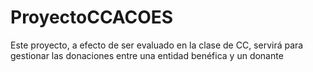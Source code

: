 # ProyectoCCACOES
Este proyecto, a efecto de ser evaluado en la clase de CC, servirá para gestionar las donaciones entre una entidad benéfica y un donante
